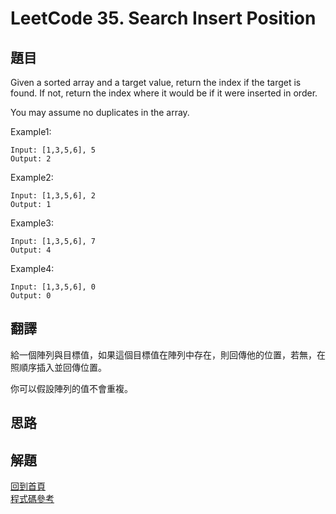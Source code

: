 # LeetCode 35. Search Insert Position

## 題目
Given a sorted array and a target value, return the index if the target is found. If not, return the index where it would be if it were inserted in order.

You may assume no duplicates in the array.

Example1:
```
Input: [1,3,5,6], 5
Output: 2

```
Example2:
```
Input: [1,3,5,6], 2
Output: 1

```
Example3:
```
Input: [1,3,5,6], 7
Output: 4

```
Example4:
```
Input: [1,3,5,6], 0
Output: 0

```
## 翻譯

給一個陣列與目標值，如果這個目標值在陣列中存在，則回傳他的位置，若無，在照順序插入並回傳位置。

你可以假設陣列的值不會重複。

## 思路

## 解題

[回到首頁](../../README.md)  
[程式碼參考](scripts/index.js)